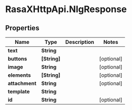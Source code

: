 # RasaXHttpApi.NlgResponse

## Properties

Name | Type | Description | Notes
------------ | ------------- | ------------- | -------------
**text** | **String** |  | 
**buttons** | **[String]** |  | [optional] 
**image** | **String** |  | [optional] 
**elements** | **[String]** |  | [optional] 
**attachment** | **String** |  | [optional] 
**template** | **String** |  | 
**id** | **String** |  | [optional] 


